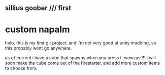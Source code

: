 ## sillius goober /// first
# custom napalm

helo, this is my first git project, and i'm not very good at unity modding, so this probably wont go anywhere.

as of current i have a cube that spawns when you press t. wowzas!!!!
i will soon make the cube come out of the firestarter, and add more custom items to choose from.
